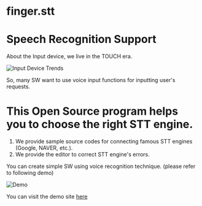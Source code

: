 # finger.stt
# Speech Recognition Support 

About the Input device, we live in the TOUCH era.

![Input Device Trends](https://github.com/TebahSoft/finger.stt/blob/main/Input%20Device%20Trends.gif?raw=true)

So, many SW want to use voice input functions for inputting user's requests.

# This Open Source program helps you to choose the right STT engine.

1) We provide sample source codes for connecting famous STT engines (Google, NAVER, etc.).
2) We provide the editor to correct STT engine's errors.


You can create simple SW using voice recognition technique. (please refer to following demo)

![Demo](https://github.com/TebahSoft/finger.stt/blob/main/realtime%20STT.gif?raw=true)

You can visit the demo site [here](https://118.67.132.111/)
